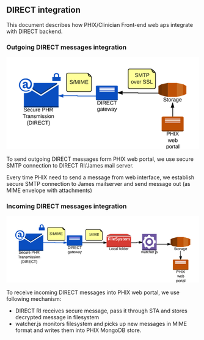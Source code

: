 ## DIRECT integration

This document describes how PHIX/Clinician Front-end web aps integrate with DIRECT backend.

### Outgoing DIRECT messages integration

![Outgoing](images/DIRECT%20intergation%20-%20Outgoing.png?raw=true)

To send outgoing DIRECT messages form PHIX web portal, we use secure SMTP connection to DIRECT RI/James mail server.

Every time PHIX need to send a message from web interface, we establish secure SMTP connection to James mailserver and send message out (as MIME envelope with attachments)

### Incoming DIRECT messages integration

![Incoming](images/DIRECT%20intergation%20-%20Incoming.png?raw=true)

To receive incoming DIRECT messages into PHIX web portal, we use following mechanism:

- DIRECT RI receives secure message, pass it through STA and stores decrypted message in filesystem
- watcher.js monitors filesystem and picks up new messages in MIME format and writes them into PHIX MongoDB store.



